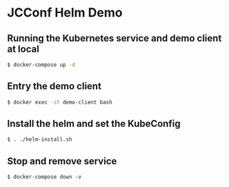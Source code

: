 # JCConf Helm Demo 

## Running the Kubernetes service and demo client at local

```bash
$ docker-compose up -d
```

## Entry the demo client

```bash
$ docker exec -it demo-client bash
```

## Install the helm and set the KubeConfig

```bash
$ . ./helm-install.sh
```

## Stop and remove service

```
$ docker-compose down -v
```

